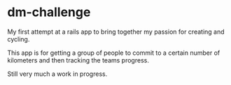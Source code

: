dm-challenge
============

My first attempt at a rails app to bring together my passion for creating and cycling.

This app is for getting a group of people to commit to a certain number of kilometers and
then tracking the teams progress.

Still very much a work in progress.
